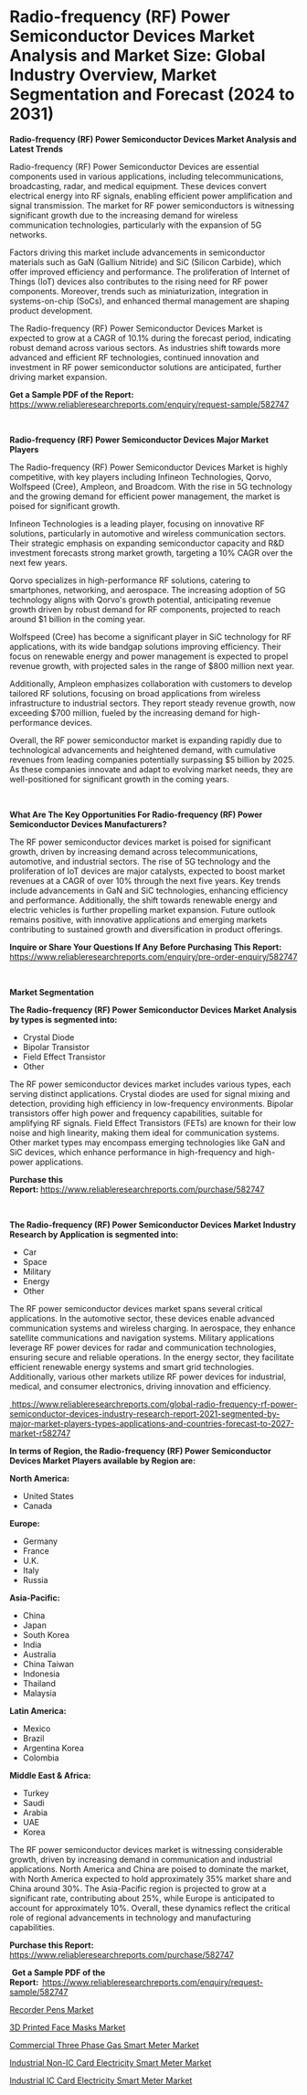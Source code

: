 <p><h1>Radio-frequency (RF) Power Semiconductor Devices Market Analysis and Market Size: Global Industry Overview, Market Segmentation and Forecast (2024 to 2031)</h1></p><p><strong>Radio-frequency (RF) Power Semiconductor Devices Market Analysis and Latest Trends</strong></p>
<p><p>Radio-frequency (RF) Power Semiconductor Devices are essential components used in various applications, including telecommunications, broadcasting, radar, and medical equipment. These devices convert electrical energy into RF signals, enabling efficient power amplification and signal transmission. The market for RF power semiconductors is witnessing significant growth due to the increasing demand for wireless communication technologies, particularly with the expansion of 5G networks. </p><p>Factors driving this market include advancements in semiconductor materials such as GaN (Gallium Nitride) and SiC (Silicon Carbide), which offer improved efficiency and performance. The proliferation of Internet of Things (IoT) devices also contributes to the rising need for RF power components. Moreover, trends such as miniaturization, integration in systems-on-chip (SoCs), and enhanced thermal management are shaping product development.</p><p>The Radio-frequency (RF) Power Semiconductor Devices Market is expected to grow at a CAGR of 10.1% during the forecast period, indicating robust demand across various sectors. As industries shift towards more advanced and efficient RF technologies, continued innovation and investment in RF power semiconductor solutions are anticipated, further driving market expansion.</p></p>
<p><strong>Get a Sample PDF of the Report:&nbsp;</strong> <a href="https://www.reliableresearchreports.com/enquiry/request-sample/582747?utm_campaign=40&utm_medium=2&utm_source=Github&utm_content=ia&utm_term=09122024&utm_id=radio-frequency-rf-power-semiconductor-devices">https://www.reliableresearchreports.com/enquiry/request-sample/582747</a></p>
<p>&nbsp;</p>
<p><strong>Radio-frequency (RF) Power Semiconductor Devices Major Market Players</strong></p>
<p><p>The Radio-frequency (RF) Power Semiconductor Devices Market is highly competitive, with key players including Infineon Technologies, Qorvo, Wolfspeed (Cree), Ampleon, and Broadcom. With the rise in 5G technology and the growing demand for efficient power management, the market is poised for significant growth.</p><p>Infineon Technologies is a leading player, focusing on innovative RF solutions, particularly in automotive and wireless communication sectors. Their strategic emphasis on expanding semiconductor capacity and R&D investment forecasts strong market growth, targeting a 10% CAGR over the next few years.</p><p>Qorvo specializes in high-performance RF solutions, catering to smartphones, networking, and aerospace. The increasing adoption of 5G technology aligns with Qorvo's growth potential, anticipating revenue growth driven by robust demand for RF components, projected to reach around $1 billion in the coming year.</p><p>Wolfspeed (Cree) has become a significant player in SiC technology for RF applications, with its wide bandgap solutions improving efficiency. Their focus on renewable energy and power management is expected to propel revenue growth, with projected sales in the range of $800 million next year.</p><p>Additionally, Ampleon emphasizes collaboration with customers to develop tailored RF solutions, focusing on broad applications from wireless infrastructure to industrial sectors. They report steady revenue growth, now exceeding $700 million, fueled by the increasing demand for high-performance devices.</p><p>Overall, the RF power semiconductor market is expanding rapidly due to technological advancements and heightened demand, with cumulative revenues from leading companies potentially surpassing $5 billion by 2025. As these companies innovate and adapt to evolving market needs, they are well-positioned for significant growth in the coming years.</p></p>
<p>&nbsp;</p>
<p><strong>What Are The Key Opportunities For Radio-frequency (RF) Power Semiconductor Devices Manufacturers?</strong></p>
<p><p>The RF power semiconductor devices market is poised for significant growth, driven by increasing demand across telecommunications, automotive, and industrial sectors. The rise of 5G technology and the proliferation of IoT devices are major catalysts, expected to boost market revenues at a CAGR of over 10% through the next five years. Key trends include advancements in GaN and SiC technologies, enhancing efficiency and performance. Additionally, the shift towards renewable energy and electric vehicles is further propelling market expansion. Future outlook remains positive, with innovative applications and emerging markets contributing to sustained growth and diversification in product offerings.</p></p>
<p><strong>Inquire or Share Your Questions If Any Before Purchasing This Report:</strong> <a href="https://www.reliableresearchreports.com/enquiry/pre-order-enquiry/582747?utm_campaign=40&utm_medium=2&utm_source=Github&utm_content=ia&utm_term=09122024&utm_id=radio-frequency-rf-power-semiconductor-devices">https://www.reliableresearchreports.com/enquiry/pre-order-enquiry/582747</a></p>
<p>&nbsp;</p>
<p><strong>Market Segmentation</strong></p>
<p><strong>The Radio-frequency (RF) Power Semiconductor Devices Market Analysis by types is segmented into:</strong></p>
<p><ul><li>Crystal Diode</li><li>Bipolar Transistor</li><li>Field Effect Transistor</li><li>Other</li></ul></p>
<p><p>The RF power semiconductor devices market includes various types, each serving distinct applications. Crystal diodes are used for signal mixing and detection, providing high efficiency in low-frequency environments. Bipolar transistors offer high power and frequency capabilities, suitable for amplifying RF signals. Field Effect Transistors (FETs) are known for their low noise and high linearity, making them ideal for communication systems. Other market types may encompass emerging technologies like GaN and SiC devices, which enhance performance in high-frequency and high-power applications.</p></p>
<p><strong>Purchase this Report:&nbsp;</strong><a href="https://www.reliableresearchreports.com/purchase/582747?utm_campaign=40&utm_medium=2&utm_source=Github&utm_content=ia&utm_term=09122024&utm_id=radio-frequency-rf-power-semiconductor-devices">https://www.reliableresearchreports.com/purchase/582747</a></p>
<p>&nbsp;</p>
<p><strong>The Radio-frequency (RF) Power Semiconductor Devices Market Industry Research by Application is segmented into:</strong></p>
<p><ul><li>Car</li><li>Space</li><li>Military</li><li>Energy</li><li>Other</li></ul></p>
<p><p>The RF power semiconductor devices market spans several critical applications. In the automotive sector, these devices enable advanced communication systems and wireless charging. In aerospace, they enhance satellite communications and navigation systems. Military applications leverage RF power devices for radar and communication technologies, ensuring secure and reliable operations. In the energy sector, they facilitate efficient renewable energy systems and smart grid technologies. Additionally, various other markets utilize RF power devices for industrial, medical, and consumer electronics, driving innovation and efficiency.</p></p>
<p><a href="https://www.reliableresearchreports.com/global-radio-frequency-rf-power-semiconductor-devices-industry-research-report-2021-segmented-by-major-market-players-types-applications-and-countries-forecast-to-2027-market-r582747?utm_campaign=40&utm_medium=2&utm_source=Github&utm_content=ia&utm_term=09122024&utm_id=radio-frequency-rf-power-semiconductor-devices">&nbsp;https://www.reliableresearchreports.com/global-radio-frequency-rf-power-semiconductor-devices-industry-research-report-2021-segmented-by-major-market-players-types-applications-and-countries-forecast-to-2027-market-r582747</a></p>
<p><strong>In terms of Region, the Radio-frequency (RF) Power Semiconductor Devices Market Players available by Region are:</strong></p>
<p>
    <p> <strong> North America: </strong>
        <ul>
            <li>United States</li>
            <li>Canada</li>
        </ul>
        </p> 
    <p> <strong> Europe: </strong>
        <ul>
            <li>Germany</li>
            <li>France</li>
            <li>U.K.</li>
            <li>Italy</li>
            <li>Russia</li>
        </ul>
        </p> 
    <p> <strong> Asia-Pacific: </strong>
        <ul>
            <li>China</li>
            <li>Japan</li>
            <li>South Korea</li>
            <li>India</li>
            <li>Australia</li>
            <li>China Taiwan</li>
            <li>Indonesia</li>
            <li>Thailand</li>
            <li>Malaysia</li>
        </ul>
        </p> 
    <p> <strong> Latin America: </strong>
        <ul>
            <li>Mexico</li>
            <li>Brazil</li>
            <li>Argentina Korea</li>
            <li>Colombia</li>
        </ul>
        </p> 
    <p> <strong> Middle East & Africa: </strong>
        <ul>
            <li>Turkey</li>
            <li>Saudi</li>
            <li>Arabia</li>
            <li>UAE</li>
            <li>Korea</li>
        </ul>
    </p>
    </p>
<p><p>The RF power semiconductor devices market is witnessing considerable growth, driven by increasing demand in communication and industrial applications. North America and China are poised to dominate the market, with North America expected to hold approximately 35% market share and China around 30%. The Asia-Pacific region is projected to grow at a significant rate, contributing about 25%, while Europe is anticipated to account for approximately 10%. Overall, these dynamics reflect the critical role of regional advancements in technology and manufacturing capabilities.</p></p>
<p><strong>Purchase this Report: </strong><a href="https://www.reliableresearchreports.com/purchase/582747?utm_campaign=40&utm_medium=2&utm_source=Github&utm_content=ia&utm_term=09122024&utm_id=radio-frequency-rf-power-semiconductor-devices">https://www.reliableresearchreports.com/purchase/582747</a></p>
<p>&nbsp;<strong>Get a Sample PDF of the Report:&nbsp;&nbsp;</strong><a href="https://www.reliableresearchreports.com/enquiry/request-sample/582747?utm_campaign=40&utm_medium=2&utm_source=Github&utm_content=ia&utm_term=09122024&utm_id=radio-frequency-rf-power-semiconductor-devices">https://www.reliableresearchreports.com/enquiry/request-sample/582747</a></p>
<p><strong></strong></p>
<p><p><a href="https://github.com/abbislposival/Market-Research-Report-List-1/blob/main/recorder-pens-market.md?utm_campaign=40&utm_medium=2&utm_source=Github&utm_content=ia&utm_term=09122024&utm_id=radio-frequency-rf-power-semiconductor-devices">Recorder Pens Market</a></p><p><a href="https://github.com/ParvinKhatun77/Market-Research-Report-List-1/blob/main/3d-printed-face-masks-market.md?utm_campaign=40&utm_medium=2&utm_source=Github&utm_content=ia&utm_term=09122024&utm_id=radio-frequency-rf-power-semiconductor-devices">3D Printed Face Masks Market</a></p><p><a href="https://www.linkedin.com/pulse/commercial-three-phase-gas-smart-meter-market-overview-industry-opvpf?utm_campaign=40&utm_medium=2&utm_source=Github&utm_content=ia&utm_term=09122024&utm_id=radio-frequency-rf-power-semiconductor-devices">Commercial Three Phase Gas Smart Meter Market</a></p><p><a href="https://www.linkedin.com/pulse/industrial-non-ic-card-electricity-smart-meter-market-share-analysis-zrznf?utm_campaign=40&utm_medium=2&utm_source=Github&utm_content=ia&utm_term=09122024&utm_id=radio-frequency-rf-power-semiconductor-devices">Industrial Non-IC Card Electricity Smart Meter Market</a></p><p><a href="https://www.linkedin.com/pulse/aligning-strategies-industrial-ic-card-electricity-smart-meter-m1ahf?utm_campaign=40&utm_medium=2&utm_source=Github&utm_content=ia&utm_term=09122024&utm_id=radio-frequency-rf-power-semiconductor-devices">Industrial IC Card Electricity Smart Meter Market</a></p></p>